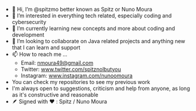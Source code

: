 - 👋 Hi, I’m @spitzmo better known as Spitz or Nuno Moura
- 👀 I’m interested in everything tech related, especially coding and cybersecurity
- 🌱 I’m currently learning new concepts and more about coding and development
- 💞️ I’m looking to collaborate on  Java related projects and anything new that I can learn and support
- 📫 How to reach me ...
  - Email: nmoura49@gmail.com
  - Twitter: www.twitter.com/spitznolbutyou
  - Instagram: www.instagram.com/nunoomoura
- You can check my repositories to see my previous work
- I'm always open to suggestions, criticism and help from anyone, as long as it's constructive and reasonable
- 🪶 Signed with ❤️ : Spitz / Nuno Moura
